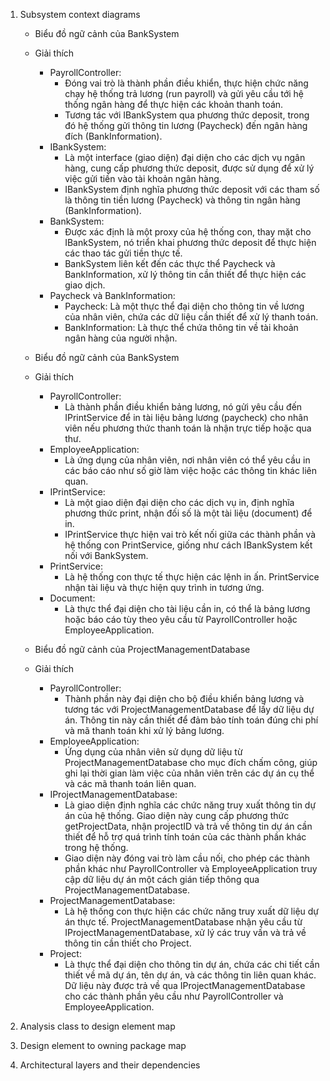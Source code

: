 1. Subsystem context diagrams
   * Biểu đồ ngữ cảnh của BankSystem
     
   * Giải thích
     - PayrollController:
       + Đóng vai trò là thành phần điều khiển, thực hiện chức năng chạy hệ thống trả lương (run payroll) và gửi yêu cầu tới hệ thống ngân hàng để thực hiện các
         khoản thanh toán.
       + Tương tác với IBankSystem qua phương thức deposit, trong đó hệ thống gửi thông tin lương (Paycheck) đến ngân hàng đích (BankInformation).
     - IBankSystem:
       + Là một interface (giao diện) đại diện cho các dịch vụ ngân hàng, cung cấp phương thức deposit, được sử dụng để xử lý việc gửi tiền vào tài khoản ngân hàng.
       + IBankSystem định nghĩa phương thức deposit với các tham số là thông tin tiền lương (Paycheck) và thông tin ngân hàng (BankInformation).
     - BankSystem:
       + Được xác định là một proxy của hệ thống con, thay mặt cho IBankSystem, nó triển khai phương thức deposit để thực hiện các thao tác gửi tiền thực tế.
       + BankSystem liên kết đến các thực thể Paycheck và BankInformation, xử lý thông tin cần thiết để thực hiện các giao dịch.
     - Paycheck và BankInformation:
       + Paycheck: Là một thực thể đại diện cho thông tin về lương của nhân viên, chứa các dữ liệu cần thiết để xử lý thanh toán.
       + BankInformation: Là thực thể chứa thông tin về tài khoản ngân hàng của người nhận.
   * Biểu đồ ngữ cảnh của BankSystem
     
   * Giải thích
     - PayrollController:
       + Là thành phần điều khiển bảng lương, nó gửi yêu cầu đến IPrintService để in tài liệu bảng lương (paycheck) cho nhân viên nếu phương thức thanh toán là
         nhận trực tiếp hoặc qua thư.
     - EmployeeApplication:
       + Là ứng dụng của nhân viên, nơi nhân viên có thể yêu cầu in các báo cáo như số giờ làm việc hoặc các thông tin khác liên quan.
     - IPrintService:
       + Là một giao diện đại diện cho các dịch vụ in, định nghĩa phương thức print, nhận đối số là một tài liệu (document) để in.
       + IPrintService thực hiện vai trò kết nối giữa các thành phần và hệ thống con PrintService, giống như cách IBankSystem kết nối với BankSystem.
     - PrintService:
       + Là hệ thống con thực tế thực hiện các lệnh in ấn. PrintService nhận tài liệu và thực hiện quy trình in tương ứng.
     - Document:
       + Là thực thể đại diện cho tài liệu cần in, có thể là bảng lương hoặc báo cáo tùy theo yêu cầu từ PayrollController hoặc EmployeeApplication.
   * Biểu đồ ngữ cảnh của ProjectManagementDatabase
     
   * Giải thích
     - PayrollController:
       + Thành phần này đại diện cho bộ điều khiển bảng lương và tương tác với ProjectManagementDatabase để lấy dữ liệu dự án. Thông tin này cần thiết để đảm bảo
       tính toán đúng chi phí và mã thanh toán khi xử lý bảng lương.
     - EmployeeApplication:
       + Ứng dụng của nhân viên sử dụng dữ liệu từ ProjectManagementDatabase cho mục đích chấm công, giúp ghi lại thời gian làm việc của nhân viên trên các dự án cụ
       thể và các mã thanh toán liên quan.
     - IProjectManagementDatabase:
       + Là giao diện định nghĩa các chức năng truy xuất thông tin dự án của hệ thống. Giao diện này cung cấp phương thức getProjectData, nhận projectID và trả về
       thông tin dự án cần thiết để hỗ trợ quá trình tính toán của các thành phần khác trong hệ thống.
       + Giao diện này đóng vai trò làm cầu nối, cho phép các thành phần khác như PayrollController và EmployeeApplication truy cập dữ liệu dự án một cách gián tiếp
       thông qua ProjectManagementDatabase.
     - ProjectManagementDatabase:
       + Là hệ thống con thực hiện các chức năng truy xuất dữ liệu dự án thực tế. ProjectManagementDatabase nhận yêu cầu từ IProjectManagementDatabase, xử lý các
       truy vấn và trả về thông tin cần thiết cho Project.
     - Project:
       + Là thực thể đại diện cho thông tin dự án, chứa các chi tiết cần thiết về mã dự án, tên dự án, và các thông tin liên quan khác. Dữ liệu này được trả về qua
       IProjectManagementDatabase cho các thành phần yêu cầu như PayrollController và EmployeeApplication.
2. Analysis class to design element map

3. Design element to owning package map

4. Architectural layers and their dependencies
